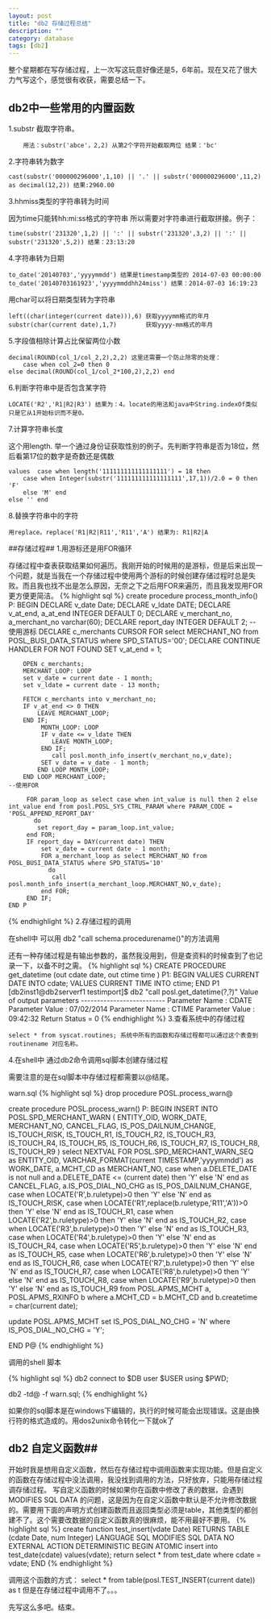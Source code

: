 ```yaml
---
layout: post
title: "db2 存储过程总结"
description: ""
category: database
tags: [db2]
---
```

整个星期都在写存储过程，上一次写这玩意好像还是5，6年前。现在又花了很大力气写这个，感觉很有收获，需要总结一下。

## db2中一些常用的内置函数 ##
1.substr 截取字符串。

        用法：substr('abce'，2,2) 从第2个字符开始截取两位 结果：'bc'

2.字符串转为数字

    cast(substr('000000296000',1,10) || '.' || substr('000000296000',11,2) as decimal(12,2)) 结果:2960.00

3.hhmiss类型的字符串转为时间

因为time只能转hh:mi:ss格式的字符串 所以需要对字符串进行截取拼接。例子：

    time(substr('231320',1,2) || ':' || substr('231320',3,2) || ':' || substr('231320',5,2)) 结果：23:13:20

4.字符串转为日期

    to_date('20140703','yyyymmdd') 结果是timestamp类型的 2014-07-03 00:00:00
    to_date('20140703161923','yyyymmddhh24miss') 结果：2014-07-03 16:19:23

用char可以将日期类型转为字符串

    left((char(integer(current date))),6) 获取yyyymm格式的年月
    substr(char(current date),1,7)        获取yyyy-mm格式的年月

5.字段值相除计算占比保留两位小数

    decimal(ROUND(col_1/col_2,2),2,2) 这里还需要一个防止除零的处理：
        case when col_2=0 then 0 
    else decimal(ROUND(col_1/col_2*100,2),2,2) end

6.判断字符串中是否包含某字符

    LOCATE('R2','R1|R2|R3') 结果为：4。locate的用法和java中String.indexOf类似 只是它从1开始标识而不是0。

7.计算字符串长度

这个用length. 举一个通过身份证获取性别的例子。先判断字符串是否为18位，然后看第17位的数字是奇数还是偶数

    values  case when length('111111111111111111') = 18 then 
        case when Integer(substr('111111111111111111',17,1))/2.0 = 0 then 'F'
        else 'M' end
    else '' end

8.替换字符串中的字符

    用replace。replace('R1|R2|R11','R11','A') 结果为: R1|R2|A

##存储过程##
1.用游标还是用FOR循环

存储过程中查表获取结果如何遍历。我刚开始的时候用的是游标，但是后来出现一个问题，就是当我在一个存储过程中使用两个游标的时候创建存储过程时总是失败。而且我也找不出是怎么原因，无奈之下之后用FOR来遍历，而且我发现用FOR更方便更简洁。
{% highlight sql %}
    create procedure process_month_info()
    P: BEGIN
       DECLARE v_date Date;
       DECLARE v_ldate DATE;
       DECLARE v_at_end, a_at_end INTEGER DEFAULT 0;
       DECLARE v_merchant_no, a_merchant_no varchar(60);
       DECLARE report_day INTEGER DEFAULT 2;
       --使用游标
       DECLARE c_merchants CURSOR
           FOR select MERCHANT_NO from POSL_BUSI_DATA_STATUS where SPD_STATUS='00';
        DECLARE CONTINUE HANDLER FOR NOT FOUND SET v_at_end = 1;

        OPEN c_merchants;
        MERCHANT_LOOP: LOOP
        set v_date = current date - 1 month;
        set v_ldate = current date - 13 month;

        FETCH c_merchants into v_merchant_no;
        IF v_at_end <> 0 THEN 
            LEAVE MERCHANT_LOOP;
        END IF;
             MONTH_LOOP: LOOP
             IF v_date <= v_ldate THEN
                LEAVE MONTH_LOOP;
             END IF;
                call posl.month_info_insert(v_merchant_no,v_date);
             SET v_date = v_date - 1 month;
            END LOOP MONTH_LOOP;
        END LOOP MERCHANT_LOOP;
    --使用FOR

         FOR param_loop as select case when int_value is null then 2 else int_value end from posl.POSL_SYS_CTRL_PARAM where PARAM_CODE = 'POSL_APPEND_REPORT_DAY'
           do
            set report_day = param_loop.int_value;
         end FOR;
         IF report_day = DAY(current date) THEN 
             set v_date = current date - 1 month;
             FOR a_merchant_loop as select MERCHANT_NO from POSL_BUSI_DATA_STATUS where SPD_STATUS='10'
               do
                call posl.month_info_insert(a_merchant_loop.MERCHANT_NO,v_date);
             end FOR;
         END IF;
    END P
{% endhighlight %}
2.存储过程的调用

在shell中 可以用 db2 "call schema.procedurename()"的方法调用

还有一种存储过程是有输出参数的，虽然我没用到，但是查资料的时候查到了也记录一下，以备不时之需。
{% highlight sql %}
        CREATE PROCEDURE get_datetime (out cdate date, out ctime time )
    	P1: BEGIN
    	     VALUES CURRENT DATE INTO cdate;
    	     VALUES CURRENT TIME INTO ctime;
    	END P1
        [db2inst1@db2serverf1 testimport]$ db2 "call posl.get_datetime(?,?)"
    	  Value of output parameters
    	  --------------------------
    	  Parameter Name  : CDATE
    	  Parameter Value : 07/02/2014
    	  Parameter Name  : CTIME
    	  Parameter Value : 09:42:32
    	  Return Status = 0
{% endhighlight %}
3.查看系统中的存储过程

    select * from syscat.routines; 系统中所有的函数和存储过程都可以通过这个表查到 routinename 对应名称。

4.在shell中 通过db2命令调用sql脚本创建存储过程

需要注意的是在sql脚本中存储过程都需要以@结尾。

warn.sql
{% highlight sql %}
drop procedure POSL.process_warn@

create procedure POSL.process_warn()
P: BEGIN
INSERT
INTO
    POSL.SPD_MERCHANT_WARN
    (
        ENTITY_OID,
        WORK_DATE,
        MERCHANT_NO,
        CANCEL_FLAG,
        IS_POS_DAILNUM_CHANGE,
        IS_TOUCH_RISK,
        IS_TOUCH_R1,
        IS_TOUCH_R2,
        IS_TOUCH_R3,
        IS_TOUCH_R4,
        IS_TOUCH_R5,
        IS_TOUCH_R6,
        IS_TOUCH_R7,
        IS_TOUCH_R8,
        IS_TOUCH_R9
    )
select 
NEXTVAL FOR POSL.SPD_MERCHANT_WARN_SEQ as ENTITY_OID,
VARCHAR_FORMAT(current TIMESTAMP,'yyyymmdd') as WORK_DATE,
a.MCHT_CD as MERCHANT_NO,
case when a.DELETE_DATE is not null and a.DELETE_DATE <= (current date) then 'Y' else 'N' end as CANCEL_FLAG,
a.IS_POS_DIAL_NO_CHG as IS_POS_DAILNUM_CHANGE,
case when LOCATE('R',b.ruletype)>0 then 'Y' else 'N' end as IS_TOUCH_RISK, 
case when LOCATE('R1',replace(b.ruletype,'R11','A'))>0 then 'Y' else 'N' end as IS_TOUCH_R1,
case when LOCATE('R2',b.ruletype)>0 then 'Y' else 'N' end as IS_TOUCH_R2,
case when LOCATE('R3',b.ruletype)>0 then 'Y' else 'N' end as IS_TOUCH_R3,
case when LOCATE('R4',b.ruletype)>0 then 'Y' else 'N' end as IS_TOUCH_R4,
case when LOCATE('R5',b.ruletype)>0 then 'Y' else 'N' end as IS_TOUCH_R5,
case when LOCATE('R6',b.ruletype)>0 then 'Y' else 'N' end as IS_TOUCH_R6,
case when LOCATE('R7',b.ruletype)>0 then 'Y' else 'N' end as IS_TOUCH_R7,
case when LOCATE('R8',b.ruletype)>0 then 'Y' else 'N' end as IS_TOUCH_R8,
case when LOCATE('R9',b.ruletype)>0 then 'Y' else 'N' end as IS_TOUCH_R9
from POSL.APMS_MCHT a, POSL.APMS_RXINFO b where a.MCHT_CD = b.MCHT_CD 
and b.createtime = char(current date);

update POSL.APMS_MCHT set IS_POS_DIAL_NO_CHG = 'N' where IS_POS_DIAL_NO_CHG = 'Y';
    
END P@
{% endhighlight %}

调用的shell 脚本

{% highlight sql %}
db2 connect to $DB user $USER using $PWD;

db2  -td@ -f warn.sql;
{% endhighlight %}

如果你的sql脚本是在windows下编辑的，执行的时候可能会出现错误。这是由换行符的格式造成的。用dos2unix命令转化一下就ok了


## db2 自定义函数##
开始时我是想用自定义函数，然后在存储过程中调用函数来实现功能。但是自定义的函数在存储过程中没法调用，我没找到调用的方法，只好放弃，只能用存储过程调存储过程。
写自定义函数的时候如果你在函数中修改了表的数据，会遇到MODIFIES SQL DATA 的问题，这是因为在自定义函数中默认是不允许修改数据的。需要用下面的声明方式创建函数而且返回类型必须是table，其他类型的都创建不了。这个需要改数据的自定义函数真的很麻烦，能不用最好不要用。
{% highlight sql %}
create function test_insert(vdate Date)
	RETURNS TABLE (cdate Date,
	                    num Integer)
	     LANGUAGE SQL
	     MODIFIES SQL DATA
	     NO EXTERNAL ACTION
	     DETERMINISTIC
	     BEGIN ATOMIC
	     insert into test_date(cdate) values(vdate);
	return select * from test_date where cdate = vdate;
	END
{% endhighlight %}

调用这个函数的方式： select * from table(posl.TEST_INSERT(current date))  as t
但是在存储过程中调用不了。。。


先写这么多吧。结束。


